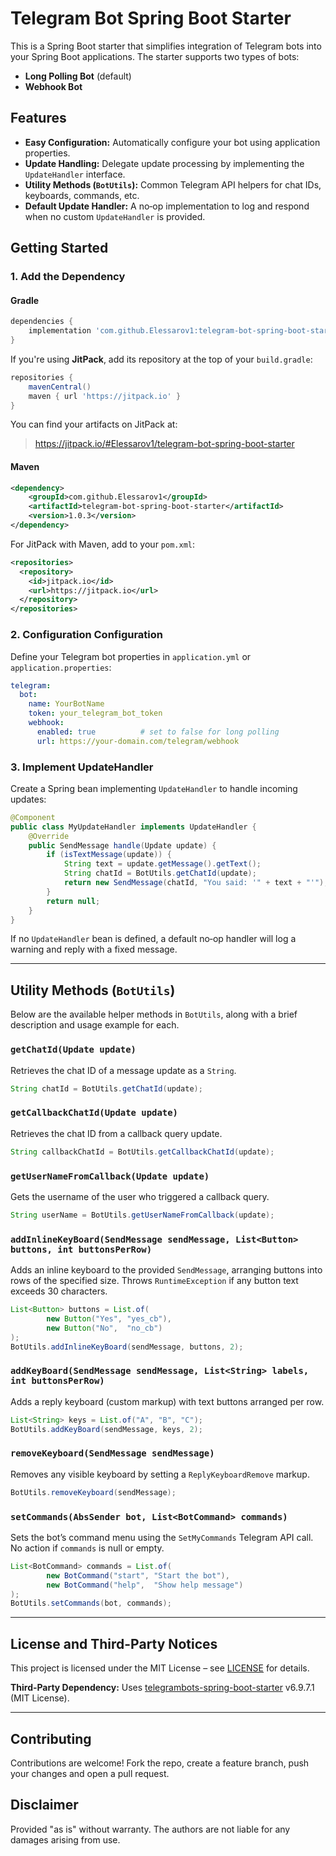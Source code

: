 # Telegram Bot Spring Boot Starter

This is a Spring Boot starter that simplifies integration of Telegram bots into your Spring Boot applications. The starter supports two types of bots:
- **Long Polling Bot** (default)
- **Webhook Bot**

## Features

- **Easy Configuration:** Automatically configure your bot using application properties.
- **Update Handling:** Delegate update processing by implementing the `UpdateHandler` interface.
- **Utility Methods (`BotUtils`):** Common Telegram API helpers for chat IDs, keyboards, commands, etc.
- **Default Update Handler:** A no‑op implementation to log and respond when no custom `UpdateHandler` is provided.

## Getting Started

### 1. Add the Dependency

#### Gradle
```groovy
dependencies {
    implementation 'com.github.Elessarov1:telegram-bot-spring-boot-starter:1.0.3'
}
```

If you're using **JitPack**, add its repository at the top of your `build.gradle`:
```groovy
repositories {
    mavenCentral()
    maven { url 'https://jitpack.io' }
}
```

You can find your artifacts on JitPack at:

> https://jitpack.io/#Elessarov1/telegram-bot-spring-boot-starter

#### Maven
```xml
<dependency>
    <groupId>com.github.Elessarov1</groupId>
    <artifactId>telegram-bot-spring-boot-starter</artifactId>
    <version>1.0.3</version>
</dependency>
```

For JitPack with Maven, add to your `pom.xml`:
```xml
<repositories>
  <repository>
    <id>jitpack.io</id>
    <url>https://jitpack.io</url>
  </repository>
</repositories>
```

### 2. Configuration Configuration

Define your Telegram bot properties in `application.yml` or `application.properties`:

```yaml
telegram:
  bot:
    name: YourBotName
    token: your_telegram_bot_token
    webhook:
      enabled: true          # set to false for long polling
      url: https://your-domain.com/telegram/webhook
``` 

### 3. Implement UpdateHandler

Create a Spring bean implementing `UpdateHandler` to handle incoming updates:

```java
@Component
public class MyUpdateHandler implements UpdateHandler {
    @Override
    public SendMessage handle(Update update) {
        if (isTextMessage(update)) {
            String text = update.getMessage().getText();
            String chatId = BotUtils.getChatId(update);
            return new SendMessage(chatId, "You said: '" + text + "'");
        }
        return null;
    }
}
```

If no `UpdateHandler` bean is defined, a default no‑op handler will log a warning and reply with a fixed message.

---

## Utility Methods (`BotUtils`)

Below are the available helper methods in `BotUtils`, along with a brief description and usage example for each.

### `getChatId(Update update)`
Retrieves the chat ID of a message update as a `String`.

```java
String chatId = BotUtils.getChatId(update);
```

### `getCallbackChatId(Update update)`
Retrieves the chat ID from a callback query update.

```java
String callbackChatId = BotUtils.getCallbackChatId(update);
```

### `getUserNameFromCallback(Update update)`
Gets the username of the user who triggered a callback query.

```java
String userName = BotUtils.getUserNameFromCallback(update);
```

### `addInlineKeyBoard(SendMessage sendMessage, List<Button> buttons, int buttonsPerRow)`
Adds an inline keyboard to the provided `SendMessage`, arranging buttons into rows of the specified size. Throws `RuntimeException` if any button text exceeds 30 characters.

```java
List<Button> buttons = List.of(
        new Button("Yes", "yes_cb"),
        new Button("No",  "no_cb")
);
BotUtils.addInlineKeyBoard(sendMessage, buttons, 2);
```

### `addKeyBoard(SendMessage sendMessage, List<String> labels, int buttonsPerRow)`
Adds a reply keyboard (custom markup) with text buttons arranged per row.

```java
List<String> keys = List.of("A", "B", "C");
BotUtils.addKeyBoard(sendMessage, keys, 2);
```

### `removeKeyboard(SendMessage sendMessage)`
Removes any visible keyboard by setting a `ReplyKeyboardRemove` markup.

```java
BotUtils.removeKeyboard(sendMessage);
```

### `setCommands(AbsSender bot, List<BotCommand> commands)`
Sets the bot’s command menu using the `SetMyCommands` Telegram API call. No action if `commands` is null or empty.

```java
List<BotCommand> commands = List.of(
        new BotCommand("start", "Start the bot"),
        new BotCommand("help",  "Show help message")
);
BotUtils.setCommands(bot, commands);
```

---

## License and Third-Party Notices

This project is licensed under the MIT License – see [LICENSE](LICENSE.md) for details.

**Third‑Party Dependency:** Uses [telegrambots-spring-boot-starter](https://github.com/rubenlagus/TelegramBots) v6.9.7.1 (MIT License).

---

## Contributing

Contributions are welcome! Fork the repo, create a feature branch, push your changes and open a pull request.

## Disclaimer

Provided "as is" without warranty. The authors are not liable for any damages arising from use.
